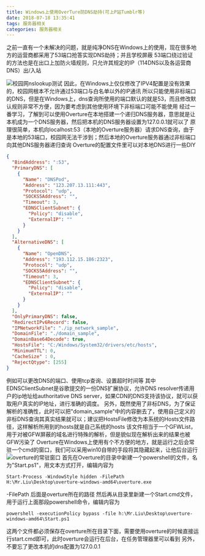 ```yaml
---
title: Windows上使用OverTure防DNS劫持(可上P站Tumblr等)
date: 2018-07-18 13:35:41
tags: 服务器相关
categories: 服务器相关
---
```

之前一直有一个未解决的问题，就是纯净DNS在Windows上的使用，现在很多地方的运营商都采用了53端口抢答实现DNS劫持；并且学校屏蔽 53端口绕过验证 的方法也是在出口上加防火墙规则，只允许其规定的IP（114DNS以及各运营商DNS）出/入站
<!--more-->
![校园网nslookup测试](https://wx4.sinaimg.cn/large/006btIwUly1ftdzvyhfrpj30fv0ouwlq.jpg)
因此，在Windows上仅仅修改了IPV4配置是没有效果的，校园网根本不允许通过53端口与白名单以外的IP通讯
所以只能使用非标端口的DNS，但是在Windows上，dns查询所使用的端口默认的就是53，而且修改默认规则非常不方便，因为要考虑到其他使用环境下非标端口可能不能使用
经过一番学习，了解到可以使用Overture在本地搭建一个递归DNS服务器，意思就是让本机成为一个DNS服务器，然后把本机的DNS服务器设置为127.0.0.1就可以了
原理很简单，本机向localhost:53（本地的Overture服务器）请求DNS查询，由于是本地的53端口，校园网无法干涉到；然后本地的Overture服务器通过非标端口向其他DNS服务器递归查询
Overture的配置文件里可以对本地DNS进行一些DIY
```json
{
  "BindAddress": ":53",
  "PrimaryDNS": [
    {
      "Name": "DNSPod",
      "Address": "123.207.13.111:443",
      "Protocol": "udp",
      "SOCKS5Address": "",
      "Timeout": 3,
      "EDNSClientSubnet": {
        "Policy": "disable",
        "ExternalIP": ""
      }
    }
  ],
  "AlternativeDNS": [
    {
      "Name": "OpenDNS",
      "Address": "193.112.15.186:2323",
      "Protocol": "udp",
      "SOCKS5Address": "",
      "Timeout": 3,
      "EDNSClientSubnet": {
        "Policy": "disable",
        "ExternalIP": ""
      }
    }
  ],
  "OnlyPrimaryDNS": false,
  "RedirectIPv6Record": false,
  "IPNetworkFile": "./ip_network_sample",
  "DomainFile": "./domain_sample",
  "DomainBase64Decode": true,
  "HostsFile": "C:/Windows/System32/drivers/etc/hosts",
  "MinimumTTL": 0,
  "CacheSize" : 0,
  "RejectQtype": [255]
}
```
例如可以更改DNS的端口、使用tcp查询、设置超时时间等
其中EDNSClientSubnet是谷歌提交的一份DNS扩展协议，允许DNS resolver传递用户的ip地址给authoritative DNS server，如果CDN的DNS支持该协议，就可以获取用户真实的IP地址，进行准确的调度。
另外，既然使用了非标DNS，为了保证解析的准确性，此时可以把"domain_sample"中的内容删去了，使用自己定义的非标DNS查询其真实结果就可以；建议把HostsFile修改为本系统的Hosts文件路径，这样解析所用到的hosts就是自己系统的hosts
该文件相当于一个GFWList，用于对被GFW屏蔽的域名进行特殊的解析，但是貌似现在解析出来的结果也被GFW污染了
Overture在Windows上使用有个不方便的地方，就是运行之后会常驻一个cmd的窗口，我们可以采用win10自带的手段将其隐藏起来，让他后台运行
![overture的常驻窗口](https://wx4.sinaimg.cn/large/006btIwUly1ftdzvy3p3wj30rd06xwev.jpg)
首先在Overture的目录中新建一个powershell的文件，名为"Start.ps1"，用文本方式打开，编辑内容为
```
Start-Process -WindowStyle hidden -FilePath H:\Mr.Liu\Desktop\overture-windows-amd64\overture.exe
```
-FilePath 后面是overture所在的路径
然后再从目录里新建一个Start.cmd文件，用于运行上面那段powershell命令，编辑内容为
```
powershell -executionPolicy bypass -file h:\Mr.Liu\Desktop\overture-windows-amd64\Start.ps1
```
这两个文件都必须保存在overture所在目录下面，需要使用overture的时候直接运行start.cmd即可，此时overture会运行在后台，在任务管理器里可以看到
另外，不要忘了更改本机的dns配置为127.0.0.1